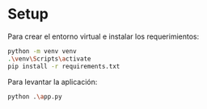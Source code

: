 # Setup

Para crear el entorno virtual e instalar los requerimientos:

```bash
python -m venv venv
.\venv\Scripts\activate
pip install -r requirements.txt
```

Para levantar la aplicación:

```bash
python .\app.py
```
